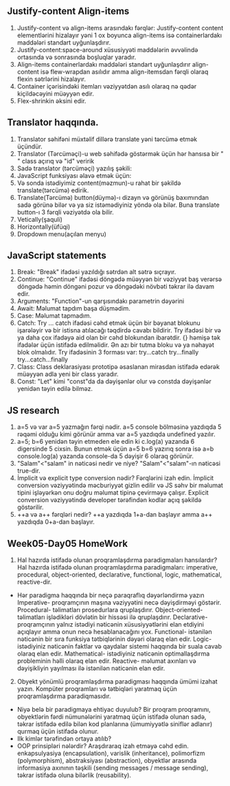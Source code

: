 ## Justify-content Align-items
1. Justify-content və align-items arasındakı fərqlər:
Justify-content content elementlərini hizalayır yəni 1 ox boyunca align-items isə containerlardakı maddələri standart uyğunlaşdırır.
2. Justify-content:space-around xüsusiyyəti maddələrin əvvəlində ortasında və sonrasında boşluqlar yaradır.
3. Align-items containerlardakı maddələri standart uyğunlaşdırır align-content isə flew-wrapdan asılıdır amma align-itemsdan fərqli olaraq flexin sətrlərini hizalayır.
4. Container içərisindəki itemları vəziyyətdən asılı olaraq nə qədər kiçildəcəyini müəyyən edir.
5. Flex-shrinkin əksini edir.
## Translator haqqında.
1. Translator səhifəni müxtəlif dillərə translate yəni tərcümə etmək üçündür.
2. Translator (Tərcüməçi)-u web səhifədə göstərmək üçün hər hansısa bir "<div>" class açırıq və "id" veririk
3. Sadə translator (tərcüməçi) yazılış şəkili: <div id="google_translate_element"></div>
4. JavaScript funksiyası əlavə etmək üçün: <script type="text/javascript">
function googleTranslateElementInit() {
  new google.translate.TranslateElement({pageLanguage: 'en'}, 'google_translate_element');
}</script>
5. Və sonda istədiyimiz content(məzmun)-u rahat bir şəkildə translate(tərcümə) edirik.
6. Translate(Tərcümə) button(düymə)-ı dizayn və görünüş baxımından sadə görünə bilər və ya siz istəmədiyiniz yöndə ola bilər. Buna translate button-ı 3 fərqli vəziyətdə ola bilir.
 1. Vetically(şaquli)
 2. Horizontally(üfüqi)
 3. Dropdown menu(açılan menyu)


## JavaScript statements
1. Break: "Break" ifadəsi yazıldığı sətrdən alt sətrə sıçrayır.
2. Continue: "Continue" ifadəsi döngədə müəyyən bir vəziyyət baş verərsə döngədə həmin döngəni pozur və döngədəki növbəti təkrar ilə davam edir.
3. Arguments: "Function"-un qarşısındakı parametrin dəyərini 
4. Await: Məlumat tapdım başa düşmədim.
5. Case: Məlumat tapmadım.
6. Catch: Try ... catch ifadəsi cəhd etmək üçün bir bəyanat blokunu işarələyir və bir istisna atılacağı təqdirdə cavabı bildirir. Try ifadəsi bir və ya daha çox ifadəyə aid olan bir cəhd blokundan ibarətdir. {} həmişə tək ifadələr üçün istifadə edilməlidir. Ən azı bir tutma bloku və ya nəhayət blok olmalıdır. Try ifadəsinin 3 forması var:
try...catch
try...finally
try...catch...finally
7. Class: Class deklarasiyası prototipə əsaslanan mirasdan istifadə edərək müəyyən adla yeni bir class yaradır.
8. Const: "Let" kimi "const"da da dəyişənlər olur və constda dəyişənlər yenidən təyin edilə bilməz.

## JS research
1.  a=5 və var a=5 yazmağın fərqi nədir.
a=5 console bölməsinə yazdıqda 5 rəqəmi olduğu kimi görünür amma var a=5 yazdıqda undefined yazılır.
2.  a=5; b=6 yenidən təyin etmeden ele edin ki c.log(a) yazanda 6 digersinde 5 cixsin.
Bunun etmək üçün a=5 b=6 yazırıq sonra isə a=b console.log(a) yazanda console-da 5 dəyişir 6 olaraq görünür.
3. "Salam"<"salam" in nəticəsi nedir ve niye?
"Salam"<"salam"-ın nəticəsi true-dir.
4. İmplicit və explicit type conversion nədir? Fərqlərini izah edin.
İmplicit conversion vəziyyətində məcburiyyət gizlin edilir və JS səhv bir məlumat tipini işləyərkən onu doğru məlumat tipinə çevirməyə çalışır.
Explicit conversion vəziyyətində developer tərəfindən kodlar açıq şəkildə göstərilir.
5. ++a və a++ fərqləri nedir?
++a yazdıqda 1+a-dan başlayır amma a++ yazdıqda 0+a-dan başlayır.

## Week05-Day05 HomeWork
1. Hal hazırda istifadə olunan proqramlaşdırma paradigmaları hansılardır?
Hal hazırda istifadə olunan proqramlaşdırma paradigmaları: imperative, procedural, object-oriented, declarative, functional, logic, mathematical, reactive-dir.
- Hər paradigma haqqında bir neçə paraqraflıq dəyərləndirmə yazın
Imperative- proqramçının maşına vəziyyətini necə dəyişdirməyi göstərir.
Procedural- təlimatları prosedurlara qruplaşdırır.
Object-oriented- təlimatları işlədikləri dövlətin bir hissəsi ilə qruplaşdırır.
Declarative- proqramçının yalnız istədiyi nəticənin xüsusiyyətlərini elan etdiyini açıqlayır amma onun necə hesablanacağını yox.
Functional- istənilən nəticənin bir sıra funksiya tətbiqlərinin dəyəri olaraq elan edir.
Logic- istədiyiniz nəticənin faktlar və qaydalar sistemi haqqında bir suala cavab olaraq elan edir.
Mathematical- istədiyiniz nəticənin optimallaşdırma probleminin həlli olaraq elan edir.
Reactive- məlumat axınları və dəyişikliyin yayılması ilə istənilən nəticənin elan edir.
2. Obyekt yönümlü proqramlaşdırma paradigması haqqında ümümi izahat yazın.
Kompüter proqramları və tətbiqləri yaratmaq üçün proqramlaşdırma paradiqmasıdır.
- Niyə belə bir paradigmaya ehtiyac duyulub?
Bir proqram proqramını, obyektlərin fərdi nümunələrini yaratmaq üçün istifadə olunan sadə, təkrar istifadə edilə bilən kod planlarına (ümumiyyətlə siniflər adlanır) qurmaq üçün istifadə olunur.
- Ilk kimlər tərəfindən ortaya atılıb?
- OOP prinsipləri nələrdir? Araşdıraraq izah etməyə cəhd edin.
enkapsulyasiya (encapsulation),
varislik (inheritance),
polimorfizm (polymorphism),
abstraksiyası (abstraction),
obyektlər arasında informasiya axınının təşkili (sending messages / message sending),
təkrar istifadə oluna bilərlik (reusability).